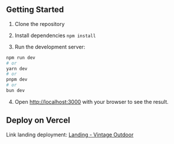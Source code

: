 ## Getting Started

1. Clone the repository

2. Install dependencies `npm install`

3. Run the development server:

```bash
npm run dev
# or
yarn dev
# or
pnpm dev
# or
bun dev
```

4. Open [http://localhost:3000](http://localhost:3000) with your browser to see the result.

## Deploy on Vercel

Link landing deployment: [Landing - Vintage Outdoor](https://vintage-outdoor-pi.vercel.app/)
